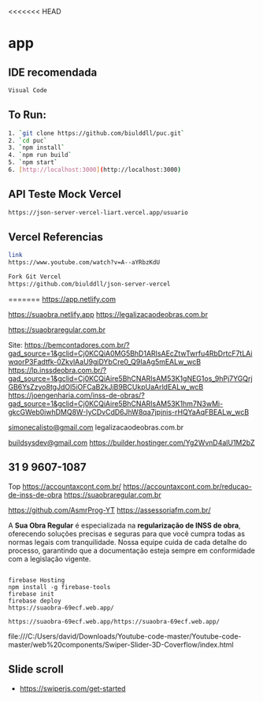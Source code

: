 <<<<<<< HEAD

# app

## IDE recomendada

```sh
Visual Code
```

## To Run:

```sh
1. `git clone https://github.com/biulddll/puc.git`
2. `cd puc`
3. `npm install`
4. `npm run build`
5. `npm start`
6. [http://localhost:3000](http://localhost:3000)

```

## API Teste Mock Vercel

```sh
https://json-server-vercel-liart.vercel.app/usuario
```

## Vercel Referencias

```sh
link
https://www.youtube.com/watch?v=A--aYRbzKdU

Fork Git Vercel
https://github.com/biulddll/json-server-vercel

```

=======
https://app.netlify.com

https://suaobra.netlify.app
https://legalizacaodeobras.com.br

https://suaobraregular.com.br

Site:
https://bemcontadores.com.br/?gad_source=1&gclid=Cj0KCQiA0MG5BhD1ARIsAEcZtwTwrfu4RbDrtcF7tLAiwqorP3Fadtfk-0ZkvlAaU9gjDYbCre0_Q9IaAg5mEALw_wcB
https://lp.inssdeobra.com.br/?gad_source=1&gclid=Cj0KCQiAire5BhCNARIsAM53K1gNEG1os_9hPj7YGQrjGB6YsZzyo8tgJdOl5iOFCaB2kJiB9BCUkpUaArldEALw_wcB
https://joengenharia.com/inss-de-obras/?gad_source=1&gclid=Cj0KCQiAire5BhCNARIsAM53K1hm7N3wMi-gkcGWeb0iwhDMQ8W-IyCDvCdD6JhW8qa7jpjnis-rHQYaAqFBEALw_wcB

simonecalisto@gmail.com
legalizacaodeobras.com.br

buildsysdev@gmail.com
https://builder.hostinger.com/Yg2WvnD4alU1M2bZ

## 31 9 9607-1087

Top
https://accountaxcont.com.br/
https://accountaxcont.com.br/reducao-de-inss-de-obra
https://suaobraregular.com.br

https://github.com/AsmrProg-YT
https://assessoriafm.com.br/

<p>A <strong>Sua Obra Regular</strong> é especializada na <strong>regularização de INSS de obra</strong>, oferecendo soluções precisas e seguras para que você cumpra todas as normas legais com tranquilidade. Nossa equipe cuida de cada detalhe do processo, garantindo que a documentação esteja sempre em conformidade com a legislação vigente.</p>

```

firebase Hosting
npm install -g firebase-tools
firebase init
firebase deploy
https://suaobra-69ecf.web.app/

https://suaobra-69ecf.web.app/https://suaobra-69ecf.web.app/
```

file:///C:/Users/david/Downloads/Youtube-code-master/Youtube-code-master/web%20components/Swiper-Slider-3D-Coverflow/index.html

## Slide scroll

- https://swiperjs.com/get-started
